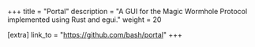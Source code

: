 +++
title = "Portal"
description = "A GUI for the Magic Wormhole Protocol implemented using Rust and egui."
weight = 20

[extra]
link_to = "https://github.com/bash/portal"
+++
